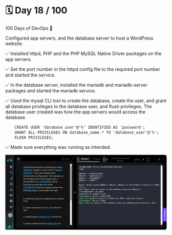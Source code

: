 # 🗓️ Day 18 / 100

100 Days of DevOps 🚀

Configured app servers, and the database server to host a WordPress website.


✅ Installed httpd, PHP and the PHP MySQL Native Driver packages on the app servers.

✅ Set the port number in the httpd config file to the required port number and started the service.

✅ In the database server, installed the mariadb and mariadb-server packages and started the mariadb service.

✅ Used the mysql CLI tool to create the database, create the user, and grant all database privileges to the database user, and flush privileges. The database user created was how the app servers would access the database.

```CREATE DATABASE database_name;
    CREATE USER 'database_user'@'%' IDENTIFIED AS 'password';
    GRANT ALL PRIVILEGES ON database_name.* TO 'database_user'@'%';
    FLUSH PRIVILEGES; 
```

✅ Made sure everything was running as intended.


![alt text](<images/day-18.png>)
